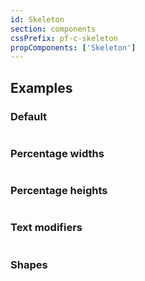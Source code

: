 ```yaml
---
id: Skeleton
section: components
cssPrefix: pf-c-skeleton
propComponents: ['Skeleton']
---
```


## Examples

### Default

```ts file="./SkeletonBasic.tsx"
```

### Percentage widths

```ts file="./SkeletonPercentageWidth.tsx"
```

### Percentage heights

```ts file="./SkeletonPercentageHeight.tsx"
```

### Text modifiers

```ts file="./SkeletonText.tsx"
```

### Shapes

```ts file="./SkeletonShapes.tsx"
```
